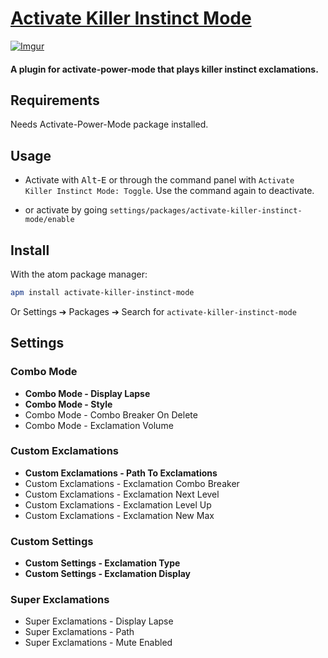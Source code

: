 # [Activate Killer Instinct Mode](https://github.com/Jerajo/activate-killer-instinct-mode)

[![Imgur](https://i.imgur.com/u9UIoAT.gif)](https://www.youtube.com/watch?v=-3tOQhbyy48)

#### A plugin for activate-power-mode that plays killer instinct exclamations.

## Requirements

Needs Activate-Power-Mode package installed.

## Usage

- Activate with <kbd>Alt</kbd>-<kbd>E</kbd> or through the command panel with `Activate Killer Instinct Mode: Toggle`. Use the command again to deactivate.

- or activate by going `settings/packages/activate-killer-instinct-mode/enable`

## Install

With the atom package manager:
```bash
apm install activate-killer-instinct-mode
```
Or Settings ➔ Packages ➔ Search for `activate-killer-instinct-mode`

## Settings

### Combo Mode

* **Combo Mode - Display Lapse**
* **Combo Mode - Style**
* Combo Mode - Combo Breaker On Delete
* Combo Mode - Exclamation Volume

### Custom Exclamations
* **Custom Exclamations - Path To Exclamations**
* Custom Exclamations - Exclamation Combo Breaker
* Custom Exclamations - Exclamation Next Level
* Custom Exclamations - Exclamation Level Up
* Custom Exclamations - Exclamation New Max

### Custom Settings
* **Custom Settings - Exclamation Type**
* **Custom Settings - Exclamation Display**

### Super Exclamations
* Super Exclamations - Display Lapse
* Super Exclamations - Path
* Super Exclamations - Mute Enabled
